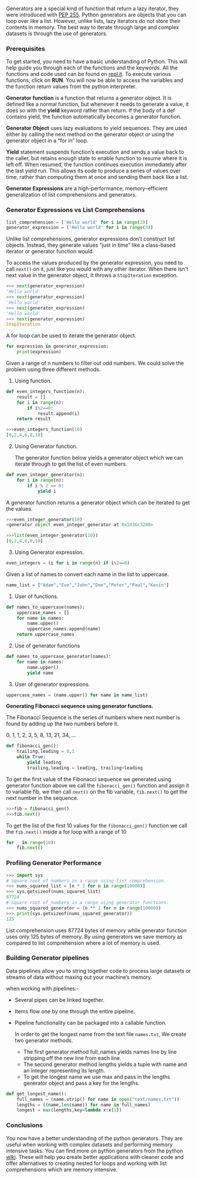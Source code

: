 Generators are a special kind of function that return a lazy iterator, they were introduced with [PEP 255](https://www.python.org/dev/peps/pep-0255/). Python generators are objects that you can loop over like a list. However, unlike lists, lazy iterators do not store their contents in memory. The best way to iterate through large and complex datasets is through the use of generators.

### Prerequisites

To get started, you need to have a basic understanding of Python.  This will help guide you through each of the functions and the keywords. All the functions and code used can be found on [repl.it](https://repl.it/@paulodhiambo962/PythonGenerators/). To execute various functions, click on **RUN**. You will now be able to access the variables and the function return values from the python interpreter. 

**Generator function** is a function that returns a generator object. It is defined like a normal function, but whenever it needs to generate a value, it does so with the **yield** keyword rather than return. If the body of a def contains yield, the function automatically becomes a generator function.

**Generator Object** uses lazy evaluations to yield sequences. They are used either by calling the next method on the  generator object or using the generator object in a “for in” loop.

**Yield** statement suspends function’s execution and sends a value back to the caller, but retains enough state to enable function to resume  where it is left off. When resumed, the function continues execution  immediately after the last yield run. This allows its code to produce a  series of values over time, rather than computing them at once and  sending them back like a list.

**Generator Expressions** are a high-performance, memory–efficient generalization of list comprehensions and generators.

### Generator Expressions vs List Comprehensions

```python
list_comprehension = ['Hello world' for i in range(3)]
generator_expression = ('Hello world' for i in range(3))
```

Unlike list comprehensions, generator expressions don’t  construct list objects. Instead, they generate values “just in time”  like a class-based iterator or generator function would.

To access the values produced by the generator expression, you need to call `next()` on it, just like you would with any other iterator. When there isn't next value in the generator object, It throws a `StopIteration` exception. 

```python
>>> next(generator_expression)
'Hello world'
>>> next(generator_expression)
'Hello world'
>>> next(generator_expression)
'Hello world'
>>> next(generator_expression)
StopIteration
```
A for loop can be used to iterate the generator object.

```python
for expression in generator_expression:
    print(expression)
```



Given a range of n numbers to filter out odd numbers. We could solve the problem using three different methods.

1. Using function.

```python
def even_integers_function(n):
    result = []
    for i in range(n):
        if i%2==0:
            result.append(i)
    return result
```

```python
>>>even_integers_function(10)
[0,2,4,6,8,10]
```

2. Using Generator function. 

   The generator function below yields a generator object which we can iterate through to get the list of even numbers. 

```python
def even_integer_generator(n):
    for i in range(n):
        if i % 2 == 0:
            yield i
```
A generator function returns a generator object which can be iterated to get the values.
```python
>>>even_integer_generator(10)
<generator object even_integer_generator at 0x1036c3200>
```

```python
>>>list(even_integer_generator(10))
[0,2,4,6,8,10]
```
3. Using Generator expression.
```python
even_integers = (i for i in range(n) if i%2==0)
```
Given a list of names to convert each name in the list to uppercase.
```python
name_list = ["Adam","Eve","John","Doe","Peter","Paul","Kevin"]
```
1. User of functions.
```python
def names_to_uppercase(names):
    uppercase_names = []
    for name in names:
        name.upper()
        uppercase_names.append(name)
    return uppercase_names
```
2. Use of generator functions
```python
def names_to_uppercase_generator(names):
    for name in names:
        name.upper()
        yield name
```
3. User of generator expressions.
```python
uppercase_names = (name.upper() for name in name_list)
```

**Generating Fibonacci sequence using generator functions.**

The Fibonacci Sequence is the series of numbers where next number is found by adding up the two numbers before it.

0, 1, 1, 2, 3, 5, 8, 13, 21, 34, ...

```python
def fibonacci_gen():
    trailing,leading = 0,1
    while True:
        yield leading
        trailing,leading = leading, trailing+leading
```
To get the first value of the Fibonacci sequence we generated using generator function above we call the `fibonacci_gen()` function and assign it to variable fib, we then call `next()` on the fib variable, `fib.next()` to get the next number in the sequence.
```python
>>>fib = fibonacci_gen()
>>>fib.next()
```
To get the list of the first 10 values for the `fibonacci_gen()` function we call the `fib.next()` inside a for loop with a range of 10
```python
for _ in range(10):
    fib.next()
```

### Profiling Generator Performance

```python
>>> import sys
# Square root of numbers in a range using list comprehension.
>>> nums_squared_list = [n * 2 for n in range(10000)]
>>> sys.getsizeof(nums_squared_list)
87724
# Square root of numbers in a range using generator functions.
>>> nums_squared_generator = (n ** 2 for n in range(10000))
>>> print(sys.getsizeof(nums_squared_generator))
125
```

List comprehension uses 87724 bytes of memory while generator function uses only 125 bytes of memory. By using generators we save memory as compared to list comprehension where a lot of memory is used.

### Building Generator pipelines

Data pipelines allow you to string together code to process large  datasets or streams of data without maxing out your machine’s memory.

when working with pipelines:-

- Several pipes can be linked together.

- Items flow one by one through the entire pipeline.

- Pipeline functionality can be packaged into a callable function.

  In order to get the longest name from the text file `names.txt`, We create two generator methods.

  - The first generator method full_names yields names line by line stripping off the new line from each line.
  - The second generator method lengths yields a tuple with name and an integer representing its length.
  - To get the longest name we use max and pass in the lengths generator object and pass a key for the lengths.
```python
def get_longest_name():
	full_names = (name.strip() for name in open("text/names.txt"))
	lengths = ((name,len(name)) for name in full_names)
	longest = max(lengths,key=lambda x:x[1])
```
### Conclusions

You now have a better understanding of the python generators. They are useful when working with complex datasets and performing memory intensive tasks. You can find more on python generators from the python [wiki](https://wiki.python.org/moin/Generators/). These will help you create better applications with cleaner code and offer alternatives to creating nested for loops and working with list comprehensions which are memory intensive. 
